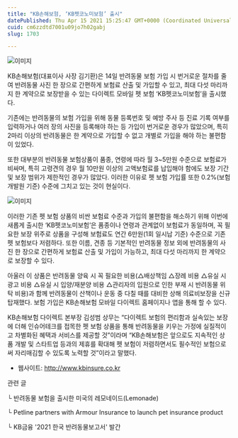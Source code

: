```yaml
---
title: "KB손해보험, ‘KB펫코노미보험’ 출시"
datePublished: Thu Apr 15 2021 15:25:47 GMT+0000 (Coordinated Universal Time)
cuid: cm6zzdtd7001u09jo7h02gabj
slug: 1703

---
```



![이미지](https://cdn.hashnode.com/res/hashnode/image/upload/v1739248047548/1b8acc94-30b4-4eb4-bcdd-c4ca61266a24.jpeg)

KB손해보험(대표이사 사장 김기환)은 14일 반려동물 보험 가입 시 번거로운 절차를 줄여 반려동물 사진 한 장으로 간편하게 보험료 산출 및 가입할 수 있고, 최대 다섯 마리까지 한 계약으로 보장받을 수 있는 다이렉트 모바일 펫 보험 ‘KB펫코노미보험’을 출시했다.

기존에는 반려동물의 보험 가입을 위해 동물 등록번호 및 예방 주사 등 진료 기록 여부를 입력하거나 여러 장의 사진을 등록해야 하는 등 가입이 번거로운 경우가 많았으며, 특히 2마리 이상의 반려동물은 한 계약으로 가입할 수 없고 개별로 가입을 해야 하는 불편함이 있었다.

또한 대부분의 반려동물 보험상품이 품종, 연령에 따라 월 3~5만원 수준으로 보험료가 비싸며, 특히 고령견의 경우 월 10만원 이상의 고액보험료를 납입해야 함에도 보장 기간 및 보장 범위가 제한적인 경우가 많았다. 이러한 이유로 펫 보험 가입률 또한 0.2%(보험개발원 기준) 수준에 그치고 있는 것이 현실이다.

![이미지](https://cdn.hashnode.com/res/hashnode/image/upload/v1739248049907/3bce9a15-14dc-449a-89f4-103ae15e2167.jpeg)

이러한 기존 펫 보험 상품의 비싼 보험료 수준과 가입의 불편함을 해소하기 위해 이번에 새롭게 출시한 ‘KB펫코노미보험’은 품종이나 연령과 관계없이 보험료가 동일하며, 꼭 필요한 보장 위주로 상품을 구성해 보험료도 연간 6만원(1회 일시납 기준) 수준으로 기존 펫 보험보다 저렴하다. 또한 이름, 견종 등 기본적인 반려동물 정보 외에 반려동물의 사진 한 장으로 간편하게 보험료 산출 및 가입이 가능하고, 최대 다섯 마리까지 한 계약으로 보장할 수 있다.

아울러 이 상품은 반려동물 양육 시 꼭 필요한 비용(△배상책임 △장례 비용 △유실 시 광고 비용 △유실 시 입양/재분양 비용 △관리자의 입원으로 인한 부재 시 반려동물 위탁 비용)과 함께 반려동물이 산책이나 운동 중 다칠 때를 대비한 상해 의료비보장을 신규 탑재했다. 보험 가입은 KB손해보험 모바일 다이렉트 홈페이지나 앱을 통해 할 수 있다.

KB손해보험 다이렉트 본부장 김성범 상무는 “다이렉트 보험의 편리함과 실속있는 보장에 더해 인슈어테크를 접목한 펫 보험 상품을 통해 반려동물을 키우는 가정에 실질적이고 차별화된 혜택과 서비스를 제공할 것”이라며 “KB손해보험은 앞으로도 지속적인 상품 개발 및 스타트업 등과의 제휴를 확대해 펫 보험이 저렴하면서도 필수적인 보험으로써 자리매김할 수 있도록 노력할 것”이라고 말했다.

- 웹사이트: http://www.kbinsure.co.kr

관련 글

└ 반려동물 보험을 출시한 미국의 레모네이드(Lemonade)

└ Petline partners with Armour Insurance to launch pet insurance product

└ KB금융 '2021 한국 반려동물보고서' 발간